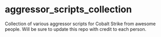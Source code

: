 # aggressor_scripts_collection
Collection of various aggressor scripts for Cobalt Strike from awesome people. Will be sure to update this repo with credit to each person.
